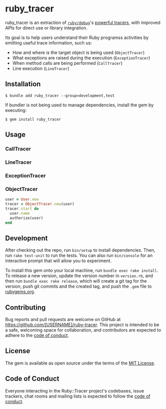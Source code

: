 # ruby_tracer

ruby_tracer is an extraction of [`ruby/debug`](https://github.com/ruby/debug)'s [powerful tracers](https://github.com/ruby/debug/blob/master/lib/debug/tracer.rb), with improved APIs for direct use or library integration.

Its goal is to help users understand their Ruby programss activities by emitting useful trace information, such us:

- How and where is the target object is being used (`ObjectTracer`)
- What exceptions are raised during the execution (`ExceptionTracer`)
- When method calls are being performed (`CallTracer`)
- Line execution (`LineTracer`)

## Installation

```shell
$ bundle add ruby_tracer --group=development,test
```

If bundler is not being used to manage dependencies, install the gem by executing:

```shell
$ gem install ruby_tracer
```

## Usage

### CallTracer

### LineTracer

### ExceptionTracer

### ObjectTracer

```rb
user = User.new
tracer = ObjectTracer.new(user)
tracer.start do
  user.name 
  authorize(user)
end
```

## Development

After checking out the repo, run `bin/setup` to install dependencies. Then, run `rake test-unit` to run the tests. You can also run `bin/console` for an interactive prompt that will allow you to experiment.

To install this gem onto your local machine, run `bundle exec rake install`. To release a new version, update the version number in `version.rb`, and then run `bundle exec rake release`, which will create a git tag for the version, push git commits and the created tag, and push the `.gem` file to [rubygems.org](https://rubygems.org).

## Contributing

Bug reports and pull requests are welcome on GitHub at https://github.com/[USERNAME]/ruby-tracer. This project is intended to be a safe, welcoming space for collaboration, and contributors are expected to adhere to the [code of conduct](https://github.com/[USERNAME]/ruby-tracer/blob/master/CODE_OF_CONDUCT.md).

## License

The gem is available as open source under the terms of the [MIT License](https://opensource.org/licenses/MIT).

## Code of Conduct

Everyone interacting in the Ruby::Tracer project's codebases, issue trackers, chat rooms and mailing lists is expected to follow the [code of conduct](https://github.com/[USERNAME]/ruby-tracer/blob/master/CODE_OF_CONDUCT.md).
